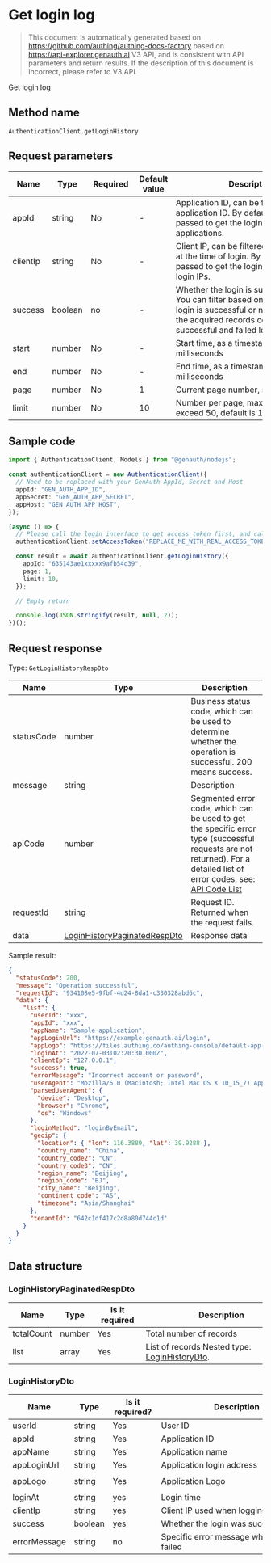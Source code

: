 # Get login log

<!--
Warning ⚠️:
Do not modify this document directly,
https://github.com/Authing/authing-docs-factory
Use this project to generate
-->

<LastUpdated />

> This document is automatically generated based on https://github.com/authing/authing-docs-factory based on https://api-explorer.genauth.ai V3 API, and is consistent with API parameters and return results. If the description of this document is incorrect, please refer to V3 API.

Get login log

## Method name

`AuthenticationClient.getLoginHistory`

## Request parameters

| Name     | Type    | <div style="width:80px">Required</div> | Default value | <div style="width:300px">Description</div>                                                                                                                                                   | <div style="width:200px"></div>Sample value</div> |
| -------- | ------- | -------------------------------------- | ------------- | -------------------------------------------------------------------------------------------------------------------------------------------------------------------------------------------- | ------------------------------------------------- |
| appId    | string  | No                                     | -             | Application ID, can be filtered by application ID. By default, it is not passed to get the login history of all applications.                                                                | `5f6265c67fxxxxae64ec516e`                        |
| clientIp | string  | No                                     | -             | Client IP, can be filtered by the client IP at the time of login. By default, it is not passed to get the login history of all login IPs.                                                    | `127.0.0.1`                                       |
| success  | boolean | no                                     | -             | Whether the login is successful or not. You can filter based on whether the login is successful or not. By default, the acquired records contain both successful and failed login histories. | `true`                                            |
| start    | number  | No                                     | -             | Start time, as a timestamp in milliseconds                                                                                                                                                   | `1660828100000`                                   |
| end      | number  | No                                     | -             | End time, as a timestamp in milliseconds                                                                                                                                                     | `1660828100000`                                   |
| page     | number  | No                                     | 1             | Current page number, starting from 1                                                                                                                                                         | `1`                                               |
| limit    | number  | No                                     | 10            | Number per page, maximum cannot exceed 50, default is 10                                                                                                                                     | `10`                                              |

## Sample code

```ts
import { AuthenticationClient, Models } from "@genauth/nodejs";

const authenticationClient = new AuthenticationClient({
  // Need to be replaced with your GenAuth AppId, Secret and Host
  appId: "GEN_AUTH_APP_ID",
  appSecret: "GEN_AUTH_APP_SECRET",
  appHost: "GEN_AUTH_APP_HOST",
});

(async () => {
  // Please call the login interface to get access_token first, and call the setAccessToken method to set access_token
  authenticationClient.setAccessToken("REPLACE_ME_WITH_REAL_ACCESS_TOKEN");

  const result = await authenticationClient.getLoginHistory({
    appId: "635143ae1xxxxx9afb54c39",
    page: 1,
    limit: 10,
  });

  // Empty return

  console.log(JSON.stringify(result, null, 2));
})();
```

## Request response

Type: `GetLoginHistoryRespDto`

| Name       | Type                                                                     | Description                                                                                                                                                                                                                                                                                                                                    |
| ---------- | ------------------------------------------------------------------------ | ---------------------------------------------------------------------------------------------------------------------------------------------------------------------------------------------------------------------------------------------------------------------------------------------------------------------------------------------- |
| statusCode | number                                                                   | Business status code, which can be used to determine whether the operation is successful. 200 means success.                                                                                                                                                                                                                                   |
| message    | string                                                                   | Description                                                                                                                                                                                                                                                                                                                                    |
| apiCode    | number                                                                   | Segmented error code, which can be used to get the specific error type (successful requests are not returned). For a detailed list of error codes, see: [API Code List](https://api-explorer.genauth.ai/?tag=group/%E5%BC%80%E5%8F%91%E5%87%86%E5%A4%87#tag/%E5%BC%80%E5%8F%91%E5%87%86%E5%A4%87/%E9%94%99%E8%AF%AF%E5%A4%84%E7%90%86/apiCode) |
| requestId  | string                                                                   | Request ID. Returned when the request fails.                                                                                                                                                                                                                                                                                                   |
| data       | <a href="#LoginHistoryPaginatedRespDto">LoginHistoryPaginatedRespDto</a> | Response data                                                                                                                                                                                                                                                                                                                                  |

Sample result:

```json
{
  "statusCode": 200,
  "message": "Operation successful",
  "requestId": "934108e5-9fbf-4d24-8da1-c330328abd6c",
  "data": {
    "list": {
      "userId": "xxx",
      "appId": "xxx",
      "appName": "Sample application",
      "appLoginUrl": "https://example.genauth.ai/login",
      "appLogo": "https://files.authing.co/authing-console/default-app-logo.png",
      "loginAt": "2022-07-03T02:20:30.000Z",
      "clientIp": "127.0.0.1",
      "success": true,
      "errorMessage": "Incorrect account or password",
      "userAgent": "Mozilla/5.0 (Macintosh; Intel Mac OS X 10_15_7) AppleWebKit/537.36 (KHTML, like Gecko) Chrome/104.0.0.0 Safari/537.36",
      "parsedUserAgent": {
        "device": "Desktop",
        "browser": "Chrome",
        "os": "Windows"
      },
      "loginMethod": "loginByEmail",
      "geoip": {
        "location": { "lon": 116.3889, "lat": 39.9288 },
        "country_name": "China",
        "country_code2": "CN",
        "country_code3": "CN",
        "region_name": "Beijing",
        "region_code": "BJ",
        "city_name": "Beijing",
        "continent_code": "AS",
        "timezone": "Asia/Shanghai"
      },
      "tenantId": "642c1df417c2d8a80d744c1d"
    }
  }
}
```

## Data structure

### <a id="LoginHistoryPaginatedRespDto"></a> LoginHistoryPaginatedRespDto

| Name       | Type   | <div style="width:80px">Is it required</div> | <div style="width:300px">Description</div>                                   | <div style="width:200px">Sample value</div> |
| ---------- | ------ | -------------------------------------------- | ---------------------------------------------------------------------------- | ------------------------------------------- |
| totalCount | number | Yes                                          | Total number of records                                                      |                                             |
| list       | array  | Yes                                          | List of records Nested type: <a href="#LoginHistoryDto">LoginHistoryDto</a>. |                                             |

### <a id="LoginHistoryDto"></a> LoginHistoryDto

| Name         | Type    | <div style="width:80px">Is it required?</div> | <div style="width:300px">Description</div>   | <div style="width:200px">Sample value</div>                     |
| ------------ | ------- | --------------------------------------------- | -------------------------------------------- | --------------------------------------------------------------- |
| userId       | string  | Yes                                           | User ID                                      | `xxx`                                                           |
| appId        | string  | Yes                                           | Application ID                               | `xxx`                                                           |
| appName      | string  | Yes                                           | Application name                             | `Sample application`                                            |
| appLoginUrl  | string  | Yes                                           | Application login address                    | `https://example.genauth.ai/login`                              |
| appLogo      | string  | Yes                                           | Application Logo                             | `https://files.authing.co/authing-console/default-app-logo.png` |
| loginAt      | string  | yes                                           | Login time                                   | `2022-07-03T02:20:30.000Z`                                      |
| clientIp     | string  | yes                                           | Client IP used when logging in               | `127.0.0.1`                                                     |
| success      | boolean | yes                                           | Whether the login was successful             | `true`                                                          |
| errorMessage | string  | no                                            | Specific error message when the login failed |
